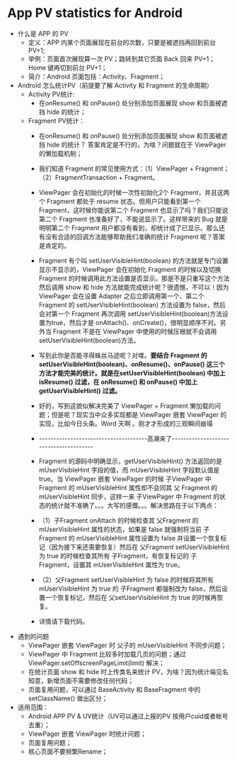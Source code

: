 # App PV statistics for Android
* 什么是 APP 的 PV
  * 定义：APP 内某个页面展现在前台的次数，只要是被遮挡再回到前台 PV+1;
  * 举例：页面首次展现算一次 PV；跳转到其它页面 Back 回来 PV+1；Home 键再切到前台 PV+1；
  * 简介：Android 页面包括：Activity、Fragment；
* Android 怎么统计PV（前提要了解 Activity 和 Fragment 的生命周期）
  * Activity PV统计:
    * 在onResume() 和 onPause() 处分别添加页面展现 show 和页面被遮挡 hide 的统计；
  * Fragment PV统计：
    * 在onResume() 和 onPause() 处分别添加页面展现 show 和页面被遮挡 hide 的统计？ 答案肯定是不行的，为啥？问题就在于 ViewPager 的懒加载机制；
    * 我们知道 Fragment 的常见使用方式：（1）ViewPager + Fragment；（2）FragmentTransaction + Fragment。
    * ViewPager 会在初始化的时候一次性初始化2个 Fragment，并且这两个 Fragment 都处于 resume 状态。但用户只能看到第一个 Fragment，这时候你能说第二个 Fragment 也显示了吗？我们只能说第二个 Fragment 也准备好了，不能说显示了。这样带来的 Bug 就是明明第二个 Fragment 用户都没有看到，却统计成了已显示。那么还有没有合适的回调方法能够帮助我们准确的统计 Fragment 呢？答案是肯定的。
    * Fragment 有个叫 setUserVisibleHint(boolean) 的方法就是专门设置显示不显示的，ViewPager 会在初始化 Fragment 的时候以及切换 Fragment 的时候调用此方法设置是否显示。那是不是只重写这个方法然后调用 show 和 hide 方法就能完成统计呢？很遗憾，不可以！因为 ViewPager 会在设置 Adapter 之后立即调用第一个、第二个 Fragment 的 setUserVisibleHint(boolean) 方法设置为 false，然后会对第一个 Fragment 再次调用 setUserVisibleHint(boolean)方法设置为true，然后才是 onAttach()、onCreate()，很明显顺序不对。另外当 Fragment 不是在 ViewPager 中使用的时候压根就不会调用 setUserVisibleHint(boolean)方法。
    * 写到此你是否能寻得蛛丝马迹呢？对喽。**要结合 Fragment 的 setUserVisibleHint(boolean)、onResume()、onPause() 这三个方法才能完美的统计。就是在setUserVisibleHint(boolean) 中加上 isResume() 过滤，在 onResume() 和 onPause() 中加上 getUserVisibleHint() 过滤。**
    * 好的，写到这貌似解决完美了 ViewPager + Fragment 懒加载的问题；但是呢？现实当中众多实现都是 ViewPager 嵌套 ViewPager 的实现，比如今日头条。Word 天啊 。刚才才形成的三观瞬间崩塌 
    
    * --------------------------------------高潮来了---------------------------------------
    
    * Fragment 的源码中明确显示，getUserVisibleHint() 方法返回的是 mUserVisibleHint 字段的值，而 mUserVisibleHint 字段默认值是 true。当 ViewPager 嵌套 ViewPager 的时候 子ViewPager 中 Fragment 的 mUserVisibleHint 属性却不会同其 父 Fragment 的 mUserVisibleHint 同步，这样一来 子ViewPager 中 Fragment 的状态的统计就不准确了。。。大写的感慨。。。解决思路在于以下两点：
    * （1）子Fragment onAttach 的时候检查其 父Fragment 的 mUserVisibleHint 属性的状态，如果是 false 就强制将当前 子Fragment 的 mUserVisibleHint 属性设置为 false 并设置一个恢复标记（因为接下来还需要恢复）然后在 父Fragment setUserVisibleHint 为 true 的时候检查其所有 子Fragment，有恢复标记的 子Fragment，设置其 mUserVisibleHint 属性为 true。
    * （2）父Fragment setUserVisibleHint 为 false 的时候将其所有 mUserVisibleHint 为 true 的 子Fragment 都强制改为 false，然后设置一个恢复标记，然后在 父setUserVisibleHint 为 true 的时候再恢复。
    * 详情请下载代码。
* 遇到的问题
  * ViewPager 嵌套 ViewPager 时 父子的 mUserVisibleHint 不同步问题；
  * ViewPager 中 Fragment 比较多时加载几页的问题；通过 ViewPager.setOffscreenPageLimit(limit) 解决；
  * 在统计页面 show 和 hide 时上传类名来统计 PV，为啥？因为统计端见名知意，新增页面不需要修改任何代码；
  * 页面复用问题，可以通过 BaseActivity 和 BaseFragment 中的 setClassName() 做出区分；
* 适用范围：
  * Android APP PV & UV统计（UV可以通过上报的PV 按用户cuid或者帐号去重）；
  * ViewPager 嵌套 ViewPager 时统计问题；
  * 页面复用问题；
  * 核心页面不要频繁Rename；
  
